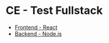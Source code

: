 # CE - Test Fullstack

- [Frontend - React](./ce-frontend-test-react/)
- [Backend - Node.js](./ce-backend-test-crud/)
